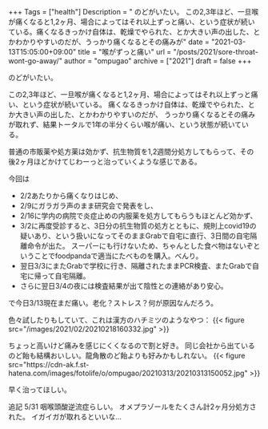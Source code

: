 +++
Tags = ["health"]
Description = " のどがいたい。  この2,3年ほど、一旦喉が痛くなると1,2ヶ月、場合によってはそれ以上ずっと痛い、という症状が続いている。痛くなるきっかけ自体は、乾燥でやられた、とか大きい声の出した、とかわかりやすいのだが、うっかり痛くなるとその痛みが"
date = "2021-03-13T15:05:00+09:00"
title = "喉がずっと痛い"
url = "/posts/2021/sore-throat-wont-go-away/"
author = "ompugao"
archive = ["2021"]
draft = false
+++

<body>
<p>のどがいたい。</p>

<p>この2,3年ほど、一旦喉が痛くなると1,2ヶ月、場合によってはそれ以上ずっと痛い、という症状が続いている。
痛くなるきっかけ自体は、乾燥でやられた、とか大きい声の出した、とかわかりやすいのだが、
うっかり痛くなるとその痛みが取れず、結果トータルで1年の半分くらい喉が痛い、という状態が続いている。</p>

<p>普通の市販薬や処方薬は効かず、抗生物質を1,2週間分処方してもらって、その後2ヶ月ほどかけてじわーっと治っていくような感じである。</p>

<p>今回は</p>

<ul>
<li>2/2あたりから痛くなりはじめ、</li>
<li>2/9にガラガラ声のまま研究会で発表をし、</li>
<li>2/16に学内の病院で炎症止めの内服薬を処方してもらうもほとんど効かず、</li>
<li>3/2に再度受診すると、3日分の抗生物質の処方とともに、規則上covid19の疑いあり、という扱いになってそのままGrabで自宅に直行、3日間の自宅隔離命令が出た。
スーパーにも行けないため、ちゃんとした食べ物はないぞということでfoodpandaで適当にたべものを購入。べんり。</li>
<li>翌日3/3にまたGrabで学校に行き、隔離されたままPCR検査、またGrabで自宅に帰って自宅隔離。</li>
<li>さらに翌日3/4の夜には検査結果が出て陰性との連絡があり安心。</li>
</ul>


<p>で今日3/13現在まだ痛い。老化？ストレス？何が原因なんだろう。</p>

<p>色々試したりもしていて、これは漢方のハチミツのようなやつ：
{{< figure src="/images/2021/02/20210218160332.jpg" >}}
</p>

<p>ちょっと高いけど痛みを感じにくくなるので割と好き。
同じ会社から出ているのど飴も結構おいしい。龍角散のど飴よりも好みかもしれない。
{{< figure src="https://cdn-ak.f.st-hatena.com/images/fotolife/o/ompugao/20210313/20210313150052.jpg" >}}
</p>

<p>早く治ってほしい。</p>

<p>追記 5/31
咽喉頭酸逆流症らしい。
オメプラゾールをたくさん計2ヶ月分処方された。
イガイガが取れるといいな…</p>
</body>
